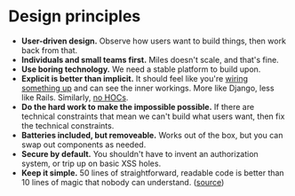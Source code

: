 # Design principles

- **User-driven design.** Observe how users want to build things, then work back from that.
- **Individuals and small teams first.** Miles doesn't scale, and that's fine.
- **Use boring technology.** We need a stable platform to build upon.
- **Explicit is better than implicit.** It should feel like you're [wiring something up](https://en.wikipedia.org/wiki/Moog_modular_synthesizer) and can see the inner workings. More like Django, less like Rails. Similarly, [no HOCs](https://cdb.reacttraining.com/use-a-render-prop-50de598f11ce).
- **Do the hard work to make the impossible possible.** If there are technical constraints that mean we can't build what users want, then fix the technical constraints.
- **Batteries included, but removeable.** Works out of the box, but you can swap out components as needed.
- **Secure by default.** You shouldn't have to invent an authorization system, or trip up on basic XSS holes.
- **Keep it simple.** 50 lines of straightforward, readable code is better than 10 lines of magic that nobody can understand. ([source](https://github.com/moby/moby/blob/master/project/PRINCIPLES.md))
